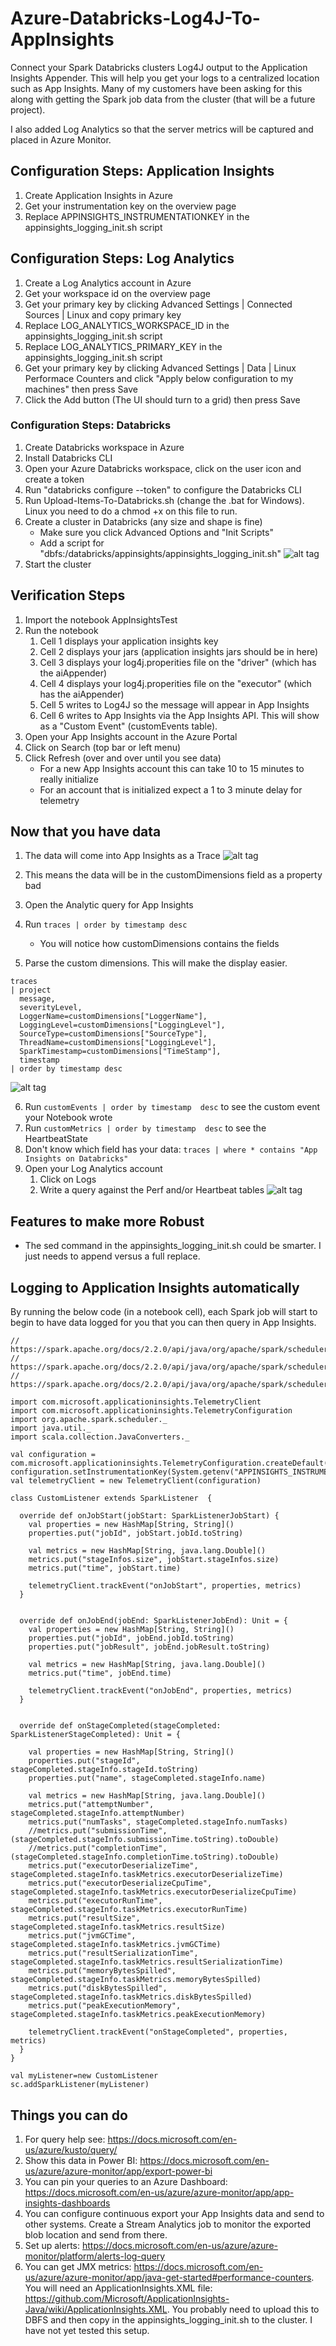 # Azure-Databricks-Log4J-To-AppInsights
Connect your Spark Databricks clusters Log4J output to the Application Insights Appender.  This will help you get your logs to a centralized location such as App Insights.  Many of my customers have been asking for this along with getting the Spark job data from the cluster (that will be a future project).

I also added Log Analytics so that the server metrics will be captured and placed in Azure Monitor.

## Configuration Steps: Application Insights
1. Create Application Insights in Azure 
2. Get your instrumentation key on the overview page
2. Replace APPINSIGHTS_INSTRUMENTATIONKEY in the appinsights_logging_init.sh script

## Configuration Steps: Log Analytics
1. Create a Log Analytics account in Azure
2. Get your workspace id on the overview page
3. Get your primary key by clicking Advanced Settings | Connected Sources | Linux and copy primary key
4. Replace LOG_ANALYTICS_WORKSPACE_ID in the appinsights_logging_init.sh script
5. Replace LOG_ANALYTICS_PRIMARY_KEY in the appinsights_logging_init.sh script
6. Get your primary key by clicking Advanced Settings | Data | Linux Performace Counters and click "Apply below configuration to my machines" then press Save
7. Click the Add button (The UI should turn to a grid) then press Save

### Configuration Steps: Databricks
1. Create Databricks workspace in Azure
2. Install Databricks CLI
3. Open your Azure Databricks workspace, click on the user icon and create a token
4. Run "databricks configure --token" to configure the Databricks CLI
5. Run Upload-Items-To-Databricks.sh (change the .bat for Windows).  Linux you need to do a chmod +x on this file to run.
6. Create a cluster in Databricks (any size and shape is fine)
    - Make sure you click Advanced Options and "Init Scripts"
    - Add a script for "dbfs:/databricks/appinsights/appinsights_logging_init.sh"
    ![alt tag](https://raw.githubusercontent.com/AdamPaternostro/Azure-Databricks-Log4J-To-AppInsights/master/images/databrickscluster.png)
7. Start the cluster    

## Verification Steps
1. Import the notebook AppInsightsTest
2. Run the notebook
    1. Cell 1 displays your application insights key
    2. Cell 2 displays your jars (application insights jars should be in here)
    3. Cell 3 displays your log4j.properities file on the "driver" (which has the aiAppender)
    4. Cell 4 displays your log4j.properities file on the "executor" (which has the aiAppender)
    5. Cell 5 writes to Log4J so the message will appear in App Insights
    6. Cell 6 writes to App Insights via the App Insights API.  This will show as a "Custom Event" (customEvents table).
3. Open your App Insights account in the Azure Portal
4. Click on Search (top bar or left menu)
5. Click Refresh (over and over until you see data)
    - For a new App Insights account this can take 10 to 15 minutes to really initialize
    - For an account that is initialized expect a 1 to 3 minute delay for telemetry

## Now that you have data
1. The data will come into App Insights as a Trace
![alt tag](https://raw.githubusercontent.com/AdamPaternostro/Azure-Databricks-Log4J-To-AppInsights/master/images/dimensiondata.png)

2. This means the data will be in the customDimensions field as a property bad
3. Open the Analytic query for App Insights
4. Run ``` traces | order by timestamp desc ```
   - You will notice how customDimensions contains the fields 
5. Parse the custom dimensions.  This will make the display easier.
```
traces 
| project 
  message,
  severityLevel,
  LoggerName=customDimensions["LoggerName"], 
  LoggingLevel=customDimensions["LoggingLevel"],
  SourceType=customDimensions["SourceType"],
  ThreadName=customDimensions["LoggingLevel"],
  SparkTimestamp=customDimensions["TimeStamp"],
  timestamp 
| order by timestamp desc
```

![alt tag](https://raw.githubusercontent.com/AdamPaternostro/Azure-Databricks-Log4J-To-AppInsights/master/images/formatteddata.png)

6. Run ``` customEvents | order by timestamp  desc ``` to see the custom event your Notebook wrote
7. Run ``` customMetrics | order by timestamp  desc ``` to see the HeartbeatState
8. Don't know which field has your data: ``` traces | where * contains "App Insights on Databricks"    ```
9. Open your Log Analytics account
   1. Click on Logs
   2. Write a query against the Perf and/or Heartbeat tables
   ![alt tag](https://raw.githubusercontent.com/AdamPaternostro/Azure-Databricks-Log4J-To-AppInsights/master/images/perfdata.png)

## Features to make more Robust
- The sed command in the appinsights_logging_init.sh could be smarter.  I just needs to append versus a full replace.

## Logging to Application Insights automatically
By running the below code (in a notebook cell), each Spark job will start to begin to have data logged for you that you can then query in App Insights.
```
// https://spark.apache.org/docs/2.2.0/api/java/org/apache/spark/scheduler/SparkListenerJobStart.html
// https://spark.apache.org/docs/2.2.0/api/java/org/apache/spark/scheduler/SparkListenerJobEnd.html
// https://spark.apache.org/docs/2.2.0/api/java/org/apache/spark/scheduler/SparkListenerStageCompleted.html

import com.microsoft.applicationinsights.TelemetryClient
import com.microsoft.applicationinsights.TelemetryConfiguration
import org.apache.spark.scheduler._
import java.util._
import scala.collection.JavaConverters._

val configuration = com.microsoft.applicationinsights.TelemetryConfiguration.createDefault()
configuration.setInstrumentationKey(System.getenv("APPINSIGHTS_INSTRUMENTATIONKEY"))
val telemetryClient = new TelemetryClient(configuration)

class CustomListener extends SparkListener  {
  
  override def onJobStart(jobStart: SparkListenerJobStart) {
    val properties = new HashMap[String, String]()
    properties.put("jobId", jobStart.jobId.toString)

    val metrics = new HashMap[String, java.lang.Double]()
    metrics.put("stageInfos.size", jobStart.stageInfos.size)
    metrics.put("time", jobStart.time)

    telemetryClient.trackEvent("onJobStart", properties, metrics)
  }
  
  
  override def onJobEnd(jobEnd: SparkListenerJobEnd): Unit = {
    val properties = new HashMap[String, String]()
    properties.put("jobId", jobEnd.jobId.toString)
    properties.put("jobResult", jobEnd.jobResult.toString)

    val metrics = new HashMap[String, java.lang.Double]()
    metrics.put("time", jobEnd.time)

    telemetryClient.trackEvent("onJobEnd", properties, metrics)
  }
  
  
  override def onStageCompleted(stageCompleted: SparkListenerStageCompleted): Unit = { 

    val properties = new HashMap[String, String]()
    properties.put("stageId", stageCompleted.stageInfo.stageId.toString)
    properties.put("name", stageCompleted.stageInfo.name)

    val metrics = new HashMap[String, java.lang.Double]()
    metrics.put("attemptNumber", stageCompleted.stageInfo.attemptNumber)
    metrics.put("numTasks", stageCompleted.stageInfo.numTasks)
    //metrics.put("submissionTime", (stageCompleted.stageInfo.submissionTime.toString).toDouble)
    //metrics.put("completionTime", (stageCompleted.stageInfo.completionTime.toString).toDouble)
    metrics.put("executorDeserializeTime", stageCompleted.stageInfo.taskMetrics.executorDeserializeTime)
    metrics.put("executorDeserializeCpuTime", stageCompleted.stageInfo.taskMetrics.executorDeserializeCpuTime)
    metrics.put("executorRunTime", stageCompleted.stageInfo.taskMetrics.executorRunTime)
    metrics.put("resultSize", stageCompleted.stageInfo.taskMetrics.resultSize)
    metrics.put("jvmGCTime", stageCompleted.stageInfo.taskMetrics.jvmGCTime)
    metrics.put("resultSerializationTime", stageCompleted.stageInfo.taskMetrics.resultSerializationTime)
    metrics.put("memoryBytesSpilled", stageCompleted.stageInfo.taskMetrics.memoryBytesSpilled)
    metrics.put("diskBytesSpilled", stageCompleted.stageInfo.taskMetrics.diskBytesSpilled)
    metrics.put("peakExecutionMemory", stageCompleted.stageInfo.taskMetrics.peakExecutionMemory)
    
    telemetryClient.trackEvent("onStageCompleted", properties, metrics)
  }
}

val myListener=new CustomListener
sc.addSparkListener(myListener)
```

## Things you can do
1. For query help see: https://docs.microsoft.com/en-us/azure/kusto/query/
2. Show this data in Power BI: https://docs.microsoft.com/en-us/azure/azure-monitor/app/export-power-bi
3. You can pin your queries to an Azure Dashboard: https://docs.microsoft.com/en-us/azure/azure-monitor/app/app-insights-dashboards
4. You can configure continuous export your App Insights data and send to other systems. Create a Stream Analytics job to monitor the exported blob location and send from there.
5. Set up alerts: https://docs.microsoft.com/en-us/azure/azure-monitor/platform/alerts-log-query
6. You can get JMX metrics: https://docs.microsoft.com/en-us/azure/azure-monitor/app/java-get-started#performance-counters.  You will need an ApplicationInsights.XML file: https://github.com/Microsoft/ApplicationInsights-Java/wiki/ApplicationInsights.XML.  You probably need to upload this to DBFS and then copy in the appinsights_logging_init.sh to the cluster.  I have not yet tested this setup.
